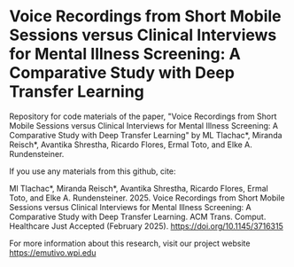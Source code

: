 # Voice Recordings from Short Mobile Sessions versus Clinical Interviews for Mental Illness Screening: A Comparative Study with Deep Transfer Learning
Repository for code materials of the paper, "Voice Recordings from Short Mobile Sessions versus Clinical Interviews for Mental Illness Screening: A Comparative Study with Deep Transfer Learning" by ML Tlachac*, Miranda Reisch*, Avantika Shrestha, Ricardo Flores, Ermal Toto, and Elke A. Rundensteiner.

If you use any materials from this github, cite:

Ml Tlachac*, Miranda Reisch*, Avantika Shrestha, Ricardo Flores, Ermal Toto, and Elke A. Rundensteiner. 2025. Voice Recordings from Short Mobile Sessions versus Clinical Interviews for Mental Illness Screening: A Comparative Study with Deep Transfer Learning. ACM Trans. Comput. Healthcare Just Accepted (February 2025). https://doi.org/10.1145/3716315

For more information about this research, visit our project website https://emutivo.wpi.edu


